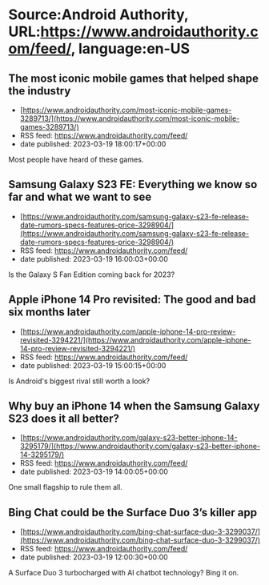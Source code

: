 # Source:Android Authority, URL:https://www.androidauthority.com/feed/, language:en-US

## The most iconic mobile games that helped shape the industry
 - [https://www.androidauthority.com/most-iconic-mobile-games-3289713/](https://www.androidauthority.com/most-iconic-mobile-games-3289713/)
 - RSS feed: https://www.androidauthority.com/feed/
 - date published: 2023-03-19 18:00:17+00:00

Most people have heard of these games.

## Samsung Galaxy S23 FE: Everything we know so far and what we want to see
 - [https://www.androidauthority.com/samsung-galaxy-s23-fe-release-date-rumors-specs-features-price-3298904/](https://www.androidauthority.com/samsung-galaxy-s23-fe-release-date-rumors-specs-features-price-3298904/)
 - RSS feed: https://www.androidauthority.com/feed/
 - date published: 2023-03-19 16:00:03+00:00

Is the Galaxy S Fan Edition coming back for 2023?

## Apple iPhone 14 Pro revisited: The good and bad six months later
 - [https://www.androidauthority.com/apple-iphone-14-pro-review-revisited-3294221/](https://www.androidauthority.com/apple-iphone-14-pro-review-revisited-3294221/)
 - RSS feed: https://www.androidauthority.com/feed/
 - date published: 2023-03-19 15:00:15+00:00

Is Android's biggest rival still worth a look?

## Why buy an iPhone 14 when the Samsung Galaxy S23 does it all better?
 - [https://www.androidauthority.com/galaxy-s23-better-iphone-14-3295179/](https://www.androidauthority.com/galaxy-s23-better-iphone-14-3295179/)
 - RSS feed: https://www.androidauthority.com/feed/
 - date published: 2023-03-19 14:00:05+00:00

One small flagship to rule them all.

## Bing Chat could be the Surface Duo 3’s killer app
 - [https://www.androidauthority.com/bing-chat-surface-duo-3-3299037/](https://www.androidauthority.com/bing-chat-surface-duo-3-3299037/)
 - RSS feed: https://www.androidauthority.com/feed/
 - date published: 2023-03-19 12:00:30+00:00

A Surface Duo 3 turbocharged with AI chatbot technology? Bing it on.

